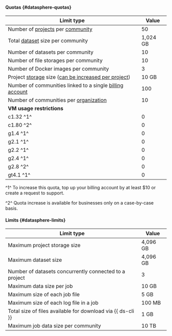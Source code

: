 #### Quotas {#datasphere-quotas}

Limit type | Value
--- | ---
Number of [projects](../datasphere/concepts/project.md) per [community](../datasphere/concepts/community.md) | 50
Total [dataset](../datasphere/concepts/dataset.md) size per community | 1,024 GB
Number of datasets per community | 10
Number of file storages per community | 10
Number of Docker images per community | 3
Project [storage](../datasphere/concepts/project.md#storage) size ([can be increased per project](../datasphere/operations/projects/storage-resize.md)) | 10 GB
Number of communities linked to a single [billing account](../billing/concepts/billing-account.md) | 100
Number of communities per [organization](../organization/) | 10
**VM usage restrictions** |
c1.32 ^1^ | 0
c1.80 ^2^ | 0
g1.4 ^1^ | 0
g2.1 ^1^ | 0
g2.2 ^1^ | 0
g2.4 ^1^ | 0
g2.8 ^2^ | 0
gt4.1 ^1^ | 0

^1^ To increase this quota, top up your billing account by at least $10 or create a request to support.

^2^ Quota increase is available for businesses only on a case-by-case basis.

#### Limits {#datasphere-limits}

Limit type | Value
--- | ---
Maximum project storage size | 4,096 GB
Maximum dataset size | 4,096 GB
Number of datasets concurrently connected to a project | 3
Maximum data size per job | 10 GB
Maximum size of each job file | 5 GB
Maximum size of each log file in a job | 100 MB
Total size of files available for download via {{ ds-cli }} | 1 GB
Maximum job data size per community | 10 TB